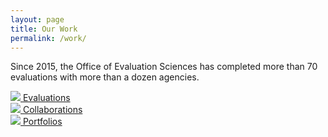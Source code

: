 ```yaml
---
layout: page
title: Our Work
permalink: /work/
---
```

Since 2015, the Office of Evaluation Sciences has completed more than 70 evaluations with more than a dozen agencies.

  <div class="usa-grid-full grid-row">
    <div class="graphic-list-item">
      <a class="graphic-list-link" href="{{ site.baseurl }}/evaluations/">
        <img src="{{ site.baseurl }}/assets/img/icons/evaluations-orange.png" class="display-block margin-x-auto square-20">
        Evaluations
      </a>
    </div>
    <div class="graphic-list-item">
      <a class="graphic-list-link" href="{{ site.baseurl }}/collaborations">
        <img src="{{ site.baseurl }}/assets/img/icons/collaborations-orange.png" class="display-block margin-x-auto square-20">
        Collaborations
      </a>
    </div>
    <div class="graphic-list-item">
      <a class="graphic-list-link" href="{{ site.baseurl }}/portfolios/">
        <img src="{{ site.baseurl }}/assets/img/icons/portfolios-orange.png" class="display-block margin-x-auto square-20">
        Portfolios
      </a>
    </div>
  </div>
